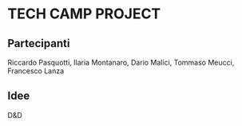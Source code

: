 # TECH CAMP PROJECT
## Partecipanti

Riccardo Pasquotti, Ilaria Montanaro, Dario Malici, Tommaso Meucci, Francesco Lanza

## Idee

D&D
